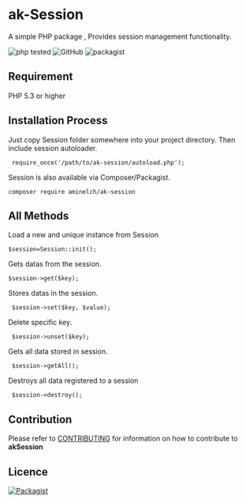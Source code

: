 # ak-Session

A simple PHP package , Provides session management functionality.
 
 
![php tested](https://img.shields.io/badge/php%20tested-7.2.1-blue.svg)    	    	   ![GitHub](https://img.shields.io/github/license/mashape/apistatus.svg) 	   ![packagist](https://img.shields.io/packagist/v/mnapoli/PHP-DI.svg) 
     

## Requirement 

PHP 5.3 or higher
 
## Installation Process

Just copy Session folder somewhere into your project directory. Then include session autoloader.

     require_once('/path/to/ak-session/autoload.php');
Session is also available via Composer/Packagist.

    composer require aminelch/ak-session
 
## All Methods
 

Load a new and unique instance from Session 

    $session=Session::init();

Gets datas from the session.

    $session->get($key);
    
Stores datas in the session.

	 $session->set($key, $value);

Delete specific key.

	 $session->unset($key);

Gets all data stored in session.

	 $session->getAll();

Destroys all data registered to a session

	 $session->destroy();
	 
## Contribution


Please refer to [CONTRIBUTING](https://github.com/aminelch/akSession/blob/master/CONTRIBUTING)  for information on how to contribute to **akSession**
## Licence

[![Packagist](https://img.shields.io/packagist/l/doctrine/orm.svg)](https://github.com/aminelch/akSession/blob/master/LICENSE)





